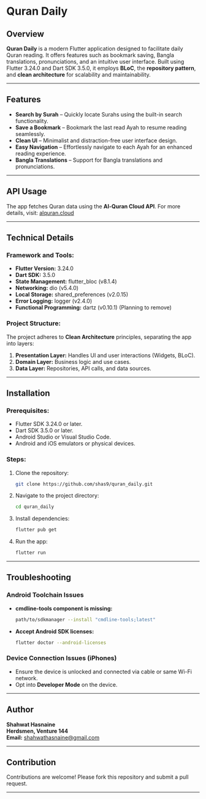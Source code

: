 # Quran Daily

## Overview
**Quran Daily** is a modern Flutter application designed to facilitate daily Quran reading. It offers features such as bookmark saving, Bangla translations, pronunciations, and an intuitive user interface. Built using Flutter 3.24.0 and Dart SDK 3.5.0, it employs **BLoC**, the **repository pattern**, and **clean architecture** for scalability and maintainability.

---

## Features
- **Search by Surah** – Quickly locate Surahs using the built-in search functionality.
- **Save a Bookmark** – Bookmark the last read Ayah to resume reading seamlessly.
- **Clean UI** – Minimalist and distraction-free user interface design.
- **Easy Navigation** – Effortlessly navigate to each Ayah for an enhanced reading experience.
- **Bangla Translations** – Support for Bangla translations and pronunciations.

---

## API Usage
The app fetches Quran data using the **Al-Quran Cloud API**. 
For more details, visit: [alquran.cloud](https://alquran.cloud)

---

## Technical Details
### **Framework and Tools:**
- **Flutter Version:** 3.24.0
- **Dart SDK:** 3.5.0
- **State Management:** flutter_bloc (v8.1.4)
- **Networking:** dio (v5.4.0)
- **Local Storage:** shared_preferences (v2.0.15)
- **Error Logging:** logger (v2.4.0)
- **Functional Programming:** dartz (v0.10.1) (Planning to remove)

### **Project Structure:**
The project adheres to **Clean Architecture** principles, separating the app into layers:
1. **Presentation Layer:** Handles UI and user interactions (Widgets, BLoC).
2. **Domain Layer:** Business logic and use cases.
3. **Data Layer:** Repositories, API calls, and data sources.

---

## Installation
### **Prerequisites:**
- Flutter SDK 3.24.0 or later.
- Dart SDK 3.5.0 or later.
- Android Studio or Visual Studio Code.
- Android and iOS emulators or physical devices.

### **Steps:**
1. Clone the repository:
   ```bash
   git clone https://github.com/shas9/quran_daily.git
   ```
2. Navigate to the project directory:
   ```bash
   cd quran_daily
   ```
3. Install dependencies:
   ```bash
   flutter pub get
   ```
4. Run the app:
   ```bash
   flutter run
   ```

---

## Troubleshooting
### Android Toolchain Issues
- **cmdline-tools component is missing:**
  ```bash
  path/to/sdkmanager --install "cmdline-tools;latest"
  ```
- **Accept Android SDK licenses:**
  ```bash
  flutter doctor --android-licenses
  ```

### Device Connection Issues (iPhones)
- Ensure the device is unlocked and connected via cable or same Wi-Fi network.
- Opt into **Developer Mode** on the device.

---

## Author
**Shahwat Hasnaine**  
**Herdsmen, Venture 144**  
**Email:** shahwathasnaine@gmail.com  

---

## Contribution
Contributions are welcome! Please fork this repository and submit a pull request.

---

